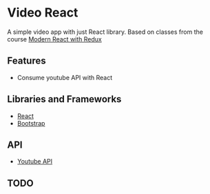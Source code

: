# Video React

A simple video app with just React library. Based on classes from the course [Modern React with Redux](https://www.udemy.com/react-redux/)

## Features

- Consume youtube API with React

## Libraries and Frameworks

- [React](https://facebook.github.io/react/)
- [Bootstrap](https://.getbootstrap.com/)

## API

- [Youtube API](https://developers.google.com/youtube/)

## TODO
